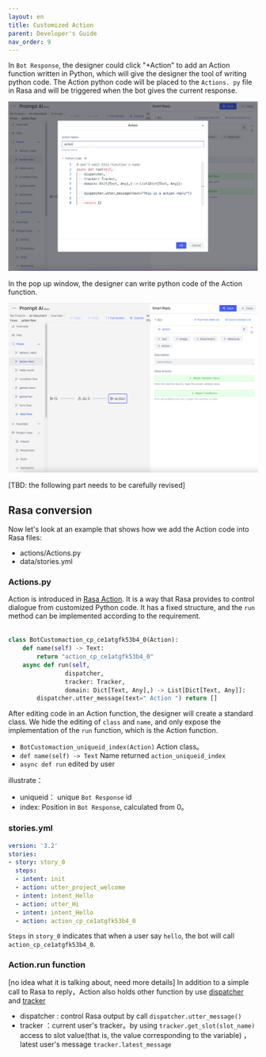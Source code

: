 ```yaml
---
layout: en
title: Customized Action
parent: Developer's Guide
nav_order: 9
---
```


In `Bot Response`, the designer could click "+Action" to add an Action function written in Python, which will give the designer the tool of writing python code.  The Action python code will be placed to the `Actions. py` file in Rasa and will be triggered when the bot gives the current response. 

![action-02](/assets/images/tutorial/action/action-02.png)

In the pop up window, the designer can write python code of the Action function. 

![action-01](/assets/images/tutorial/action/action-01.png)

[TBD: the following part needs to be carefully revised]
## Rasa conversion
Now let's look at an example that shows how we add the Action code into Rasa files: 

- actions/Actions.py
- data/stories.yml

### Actions.py

Action is introduced in [Rasa Action](https://rasa.com/docs/rasa/action-server/sdk-actions/).  It is a way that Rasa provides to control dialogue from customized Python code. It has a fixed structure, and the `run` method can be implemented according to the requirement.
```python

class BotCustomaction_cp_ce1atgfk53b4_0(Action):
    def name(self) -> Text:
        return "action_cp_ce1atgfk53b4_0"
    async def run(self,
                dispatcher,
                tracker: Tracker,
                domain: Dict[Text, Any],) -> List[Dict[Text, Any]]:
        dispatcher.utter_message(text=" Action ") return []
```
After editing code in an Action function, the designer will create a standard class.  We hide the editing of `class` and `name`, and only expose the implementation of the `run` function, which is the Action function.

- `BotCustomaction_uniqueid_index(Action)` Action class。
- `def name(self) -> Text` Name returned `action_uniqueid_index`
- `async def run` edited by user

illustrate：
- uniqueid： unique `Bot Response` id
- index: Position in `Bot Response`, calculated from 0。

### stories.yml

```yaml
version: '3.2'
stories:
- story: story_0
  steps:
  - intent: init
  - action: utter_project_welcome
  - intent: intent_Hello
  - action: utter_Hi
  - intent: intent_Hello
  - action: action_cp_ce1atgfk53b4_0
```

`Steps` in `story_0`  indicates that when a user say `hello`, the bot will call `action_cp_ce1atgfk53b4_0`. 

### Action.run function
[no idea what it is talking about, need more details]
In addition to a simple call to Rasa to reply，Action also holds other function by use [dispatcher](https://rasa.com/docs/rasa/action-server/sdk-dispatcher/) and [tracker](https://rasa.com/docs/rasa/action-server/sdk-tracker) 
- dispatcher : control Rasa output by call `dispatcher.utter_message()`
- tracker ：current user's tracker。by using `tracker.get_slot(slot_name)` access to slot value(that is, the value corresponding to the variable) ，latest user's message `tracker.latest_message`
